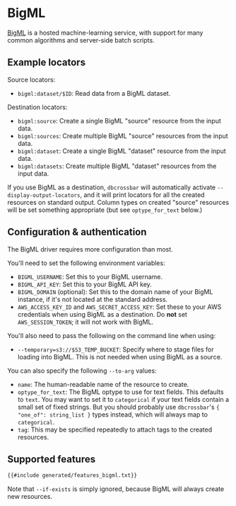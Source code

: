 # BigML

[BigML](https://bigml.com/) is a hosted machine-learning service, with support for many common algorithms and server-side batch scripts.

## Example locators

Source locators:

- `bigml:dataset/$ID`: Read data from a BigML dataset.

Destination locators:

- `bigml:source`: Create a single BigML "source" resource from the input data.
- `bigml:sources`: Create multiple BigML "source" resources from the input data.
- `bigml:dataset`: Create a single BigML "dataset" resource from the input data.
- `bigml:datasets`: Create multiple BigML "dataset" resources from the input data.

If you use BigML as a destination, `dbcrossbar` will automatically activate `--display-output-locators`, and it will print locators for all the created resources on standard output. Column types on created "source" resources will be set something appropriate (but see `optype_for_text` below.)

## Configuration & authentication

The BigML driver requires more configuration than most.

You'll need to set the following environment variables:

- `BIGML_USERNAME`: Set this to your BigML username.
- `BIGML_API_KEY`: Set this to your BigML API key.
- `BIGML_DOMAIN` (optional): Set this to the domain name of your BigML instance, if it's not located at the standard address.
- `AWS_ACCESS_KEY_ID` and `AWS_SECRET_ACCESS_KEY`: Set these to your AWS credentials when using BigML as a destination. Do **not** set `AWS_SESSION_TOKEN`; it will not work with BigML.

You'll also need to pass the following on the command line when using:

- `--temporary=s3://$S3_TEMP_BUCKET`: Specify where to stage files for loading into BigML. This is not needed when using BigML as a source.

You can also specify the following `--to-arg` values:

- `name`: The human-readable name of the resource to create.
- `optype_for_text`: The BigML optype to use for text fields. This defaults to `text`. You may want to set it to `categorical` if your text fields contain a small set of fixed strings. But you should probably use `dbcrossbar`'s `{ "one_of": string_list }` types instead, which will always map to `categorical`.
- `tag`: This may be specified repeatedly to attach tags to the created resources.

## Supported features

```txt
{{#include generated/features_bigml.txt}}
```

Note that `--if-exists` is simply ignored, because BigML will always create new resources.
